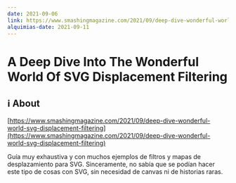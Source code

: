 ```yaml
---
date: 2021-09-06
link: https://www.smashingmagazine.com/2021/09/deep-dive-wonderful-world-svg-displacement-filtering
alquimias-date: 2021-09-11
---
```


# A Deep Dive Into The Wonderful World Of SVG Displacement Filtering

## ℹ️ About

[https://www.smashingmagazine.com/2021/09/deep-dive-wonderful-world-svg-displacement-filtering](https://www.smashingmagazine.com/2021/09/deep-dive-wonderful-world-svg-displacement-filtering)

Guía muy exhaustiva y con muchos ejemplos de filtros y mapas de desplazamiento para SVG. Sinceramente, no sabía que se podían hacer este tipo de cosas con SVG, sin necesidad de canvas ni de historias raras.


